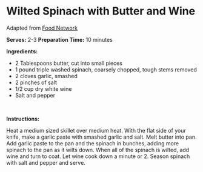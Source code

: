 Wilted Spinach with Butter and Wine
===================================

Adapted from [Food Network](http://foodnetwork.com)

**Serves:** 2-3
 **Preparation Time:** 10 minutes

**Ingredients:**

-   2 Tablespoons butter, cut into small pieces
-   1 pound triple washed spinach, coarsely chopped, tough stems removed
-   2 cloves garlic, smashed
-   2 pinches of salt
-   1/2 cup dry white wine
-   Salt and pepper

 

**Instructions:**

Heat a medium sized skillet over medium heat. With the flat side of your knife, make a garlic paste with smashed garlic and salt. Melt butter into pan. Add garlic paste to the pan and the spinach in bunches, adding more spinach to the pan as it wilts down. When all of the spinach is wilted, add wine and turn to coat. Let wine cook down a minute or 2. Season spinach with salt and pepper and serve.
